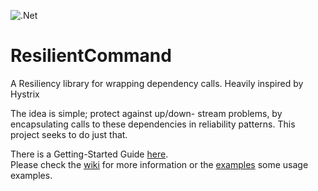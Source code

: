 ![.Net](https://github.com/VisualBean/ResilientCommand/workflows/.Net/badge.svg)

# ResilientCommand
A Resiliency library for wrapping dependency calls. Heavily inspired by Hystrix

The idea is simple; protect against up/down- stream problems, by encapsulating calls to these dependencies in reliability patterns.
This project seeks to do just that. 

There is a Getting-Started Guide [here](https://github.com/VisualBean/ResilientCommand/wiki/Getting-Started).   
Please check the [wiki](https://github.com/VisualBean/ResilientCommand/wiki) for more information
or the [examples](https://github.com/VisualBean/ResilientCommand/tree/main/ResilientCommand.Examples) some usage examples.

